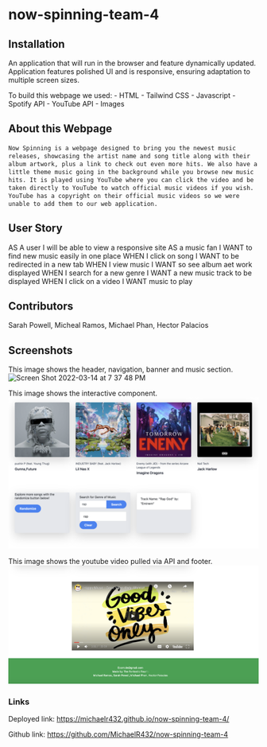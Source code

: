 # now-spinning-team-4

## Installation

An application that will run in the browser and feature dynamically updated. Application features polished UI and is responsive, ensuring adaptation to multiple screen sizes.

 To build this webpage we used:
    - HTML 
    - Tailwind CSS 
    - Javascript 
    - Spotify API
    - YouTube API 
    - Images

## About this Webpage

    Now Spinning is a webpage designed to bring you the newest music releases, showcasing the artist name and song title along with their album artwork, plus a link to check out even more hits. We also have a little theme music going in the background while you browse new music hits. It is played using YouTube where you can click the video and be taken directly to YouTube to watch official music videos if you wish. YouTube has a copyright on their official music videos so we were unable to add them to our web application. 

## User Story

AS A user I will be able to view a responsive site
AS a music fan I WANT to find new music easily in one place
WHEN I click on song I WANT to be redirected in a new tab
WHEN I view music I WANT so see album aet work displayed
WHEN I search for a new genre I WANT a new music track to be displayed
WHEN I click on a video I WANT music to play

## Contributors

Sarah Powell, Micheal Ramos, Michael Phan, Hector Palacios 
    
## Screenshots

This image shows the header, navigation, banner and music section.
<img width="1440" alt="Screen Shot 2022-03-14 at 7 37 48 PM" src="https://user-images.githubusercontent.com/95262020/158294797-509024ee-95ab-4ce1-bbf9-04b8f373d046.png">

This image shows the interactive component.
![screenshot1](assets/images/Screenshot222.png)

This image shows the youtube video pulled via API and footer.
![screenshot2](assets/images/Screenshot111.png)

### Links    
Deployed link: https://michaelr432.github.io/now-spinning-team-4/ 

Github link: https://github.com/MichaelR432/now-spinning-team-4